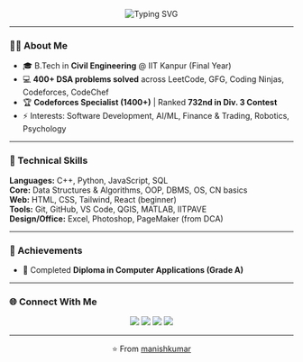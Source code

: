 <!-- Banner -->
<p align="center">
  <img src="https://readme-typing-svg.herokuapp.com?font=Fira+Code&size=28&duration=3000&pause=1000&color=0db6d7&center=true&vCenter=true&width=600&lines=Hi%2C+I'm+Manish+Kumar;" alt="Typing SVG" />
</p>

---

### 👨‍💻 About Me
- 🎓 B.Tech in **Civil Engineering** @ IIT Kanpur (Final Year)  
- 💻 **400+ DSA problems solved** across LeetCode, GFG, Coding Ninjas, Codeforces, CodeChef  
- 🏆 **Codeforces Specialist (1400+)** | Ranked **732nd in Div. 3 Contest**  
- ⚡ Interests: Software Development, AI/ML, Finance & Trading, Robotics, Psychology

---

### 🚀 Technical Skills
**Languages:** C++, Python, JavaScript, SQL  
**Core:** Data Structures & Algorithms, OOP, DBMS, OS, CN basics  
**Web:** HTML, CSS, Tailwind, React (beginner)  
**Tools:** Git, GitHub, VS Code, QGIS, MATLAB, IITPAVE  
**Design/Office:** Excel, Photoshop, PageMaker (from DCA) 

---

### 🏅 Achievements
- 📜 Completed **Diploma in Computer Applications (Grade A)**  
---

### 🌐 Connect With Me
<p align="center">
  <a href="https://tinyurl.com/3thx7azz"><img src="https://img.shields.io/badge/LinkedIn-0077B5?style=for-the-badge&logo=linkedin&logoColor=white"/></a>
  <a href="mailto:<manish10524@gmail.com>"><img src="https://img.shields.io/badge/Email-D14836?style=for-the-badge&logo=gmail&logoColor=white"/></a>
  <a href="https://leetcode.com/<your-leetcode-username>/"><img src="https://img.shields.io/badge/LeetCode-FFA116?style=for-the-badge&logo=leetcode&logoColor=white"/></a>
  <a href="https://codeforces.com/profile/<your-codeforces-username>"><img src="https://img.shields.io/badge/Codeforces-1F8ACB?style=for-the-badge&logo=codeforces&logoColor=white"/></a>
</p>

---

<p align="center">⭐️ From <a href="https://github.com/kumarmanish2003">manishkumar</a></p>
